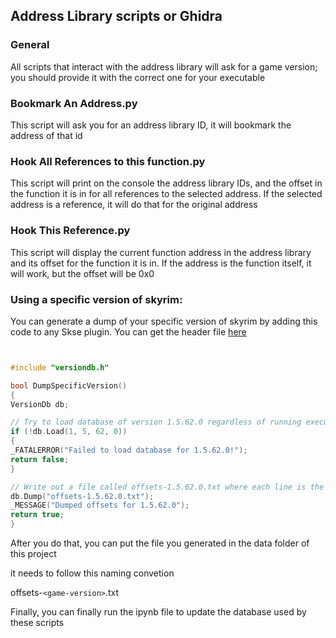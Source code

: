 
## Address Library scripts or Ghidra

### General

All scripts that interact with the address library will ask for a game version; you should provide it with the correct one for your executable

### Bookmark An Address.py

This script will ask you for an address library ID, it will bookmark the address of that id

### Hook All References to this function.py

This script will print on the console the address library IDs, and the offset in the function it is in for all references to the selected address. If the selected address is a reference, it will do that for the original address

### Hook This Reference.py

This script will display the current function address in the address library and its offset for the function it is in. If the address is the function itself, it will work, but the offset will be 0x0

### Using a specific version of skyrim:

You can generate a dump of your specific version of skyrim by adding this code to any Skse plugin. You can get the header file [here](https://www.nexusmods.com/skyrimspecialedition/mods/32444?tab=files)

```c++


#include "versiondb.h"

bool DumpSpecificVersion()
{
VersionDb db;

// Try to load database of version 1.5.62.0 regardless of running executable version.
if (!db.Load(1, 5, 62, 0))
{
_FATALERROR("Failed to load database for 1.5.62.0!");
return false;
}

// Write out a file called offsets-1.5.62.0.txt where each line is the ID and offset.
db.Dump("offsets-1.5.62.0.txt");
_MESSAGE("Dumped offsets for 1.5.62.0");
return true;
}
```

After you do that, you can put the file you generated in the data folder of this project

it needs to follow this naming convetion

offsets-`<game-version>`.txt

Finally, you can finally run the ipynb file to update the database used by these scripts
